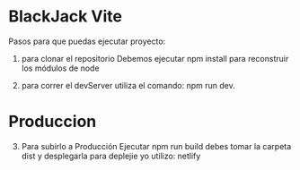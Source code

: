 # BlackJack Vite

Pasos para que puedas ejecutar proyecto:

1. para clonar el repositorio
   Debemos ejecutar npm install para reconstruir los módulos de node

2. para correr el devServer utiliza el comando: npm run dev.

# Produccion

3. Para subirlo a Producción
   Ejecutar npm run build
   debes tomar la carpeta dist y desplegarla
   para deplejie yo utilizo: netlify
